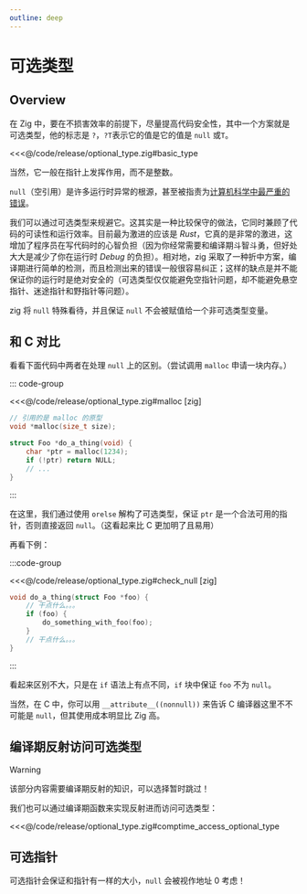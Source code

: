 ```yaml
---
outline: deep
---
```


# 可选类型

## Overview

在 Zig 中，要在不损害效率的前提下，尽量提高代码安全性，其中一个方案就是可选类型，他的标志是 `?`，`?T`表示它的值是它的值是 `null` 或`T`。

<<<@/code/release/optional_type.zig#basic_type

当然，它一般在指针上发挥作用，而不是整数。

`null`（空引用）是许多运行时异常的根源，甚至被指责为[计算机科学中最严重的错误](https://www.lucidchart.com/techblog/2015/08/31/the-worst-mistake-of-computer-science/)。

我们可以通过可选类型来规避它。这其实是一种比较保守的做法，它同时兼顾了代码的可读性和运行效率。目前最为激进的应该是 _Rust_，它真的是非常的激进，这增加了程序员在写代码时的心智负担（因为你经常需要和编译期斗智斗勇，但好处大大是减少了你在运行时 _Debug_ 的负担）。相对地，zig 采取了一种折中方案，编译期进行简单的检测，而且检测出来的错误一般很容易纠正；这样的缺点是并不能保证你的运行时是绝对安全的（可选类型仅仅能避免空指针问题，却不能避免悬空指针、迷途指针和野指针等问题）。

zig 将 `null` 特殊看待，并且保证 `null` 不会被赋值给一个非可选类型变量。

## 和 C 对比

看看下面代码中两者在处理 `null` 上的区别。（尝试调用 `malloc` 申请一块内存。）

::: code-group

<<<@/code/release/optional_type.zig#malloc [zig]

```c [c]
// 引用的是 malloc 的原型
void *malloc(size_t size);

struct Foo *do_a_thing(void) {
    char *ptr = malloc(1234);
    if (!ptr) return NULL;
    // ...
}
```

:::

在这里，我们通过使用 `orelse` 解构了可选类型，保证 `ptr` 是一个合法可用的指针，否则直接返回 `null`。（这看起来比 C 更加明了且易用）

再看下例：

:::code-group

<<<@/code/release/optional_type.zig#check_null [zig]

```c
void do_a_thing(struct Foo *foo) {
    // 干点什么。。。
    if (foo) {
        do_something_with_foo(foo);
    }
    // 干点什么。。。
}
```

:::

看起来区别不大，只是在 `if` 语法上有点不同，`if` 块中保证 `foo` 不为 `null`。

当然，在 C 中，你可以用 `__attribute__((nonnull))` 来告诉 C 编译器这里不不可能是 `null`，但其使用成本明显比 Zig 高。

## 编译期反射访问可选类型

> [!WARNING]
> 该部分内容需要编译期反射的知识，可以选择暂时跳过！

我们也可以通过编译期函数来实现反射进而访问可选类型：

<<<@/code/release/optional_type.zig#comptime_access_optional_type

## 可选指针

可选指针会保证和指针有一样的大小，`null` 会被视作地址 0 考虑！